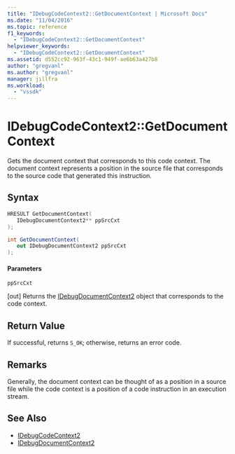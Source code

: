 ```yaml
---
title: "IDebugCodeContext2::GetDocumentContext | Microsoft Docs"
ms.date: "11/04/2016"
ms.topic: reference
f1_keywords:
  - "IDebugCodeContext2::GetDocumentContext"
helpviewer_keywords:
  - "IDebugCodeContext2::GetDocumentContext"
ms.assetid: d552cc92-963f-43c1-949f-ae6b63a427b8
author: "gregvanl"
ms.author: "gregvanl"
manager: jillfra
ms.workload:
  - "vssdk"
---
```

# IDebugCodeContext2::GetDocumentContext
Gets the document context that corresponds to this code context. The document context represents a position in the source file that corresponds to the source code that generated this instruction.

## Syntax

```cpp
HRESULT GetDocumentContext( 
   IDebugDocumentContext2** ppSrcCxt
);
```

```csharp
int GetDocumentContext( 
   out IDebugDocumentContext2 ppSrcCxt
);
```

#### Parameters
 `ppSrcCxt`

 [out] Returns the [IDebugDocumentContext2](../../../extensibility/debugger/reference/idebugdocumentcontext2.md) object that corresponds to the code context.

## Return Value
 If successful, returns `S_OK`; otherwise, returns an error code.

## Remarks
 Generally, the document context can be thought of as a position in a source file while the code context is a position of a code instruction in an execution stream.

## See Also
- [IDebugCodeContext2](../../../extensibility/debugger/reference/idebugcodecontext2.md)
- [IDebugDocumentContext2](../../../extensibility/debugger/reference/idebugdocumentcontext2.md)